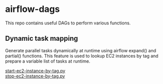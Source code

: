 # airflow-dags

This repo contains useful DAGs to perform various functions.

## Dynamic task mapping
Generate parallel tasks dynamically at runtime using airflow expand() and partial() functions. This feature is used to lookup EC2 instances by tag and prepare a variable list of tasks at runtime.

[start-ec2-instance-by-tag.py](start-ec2-instance-by-tag.py)  
[stop-ec2-instance-by-tag.py](stop-ec2-instance-by-tag.py)